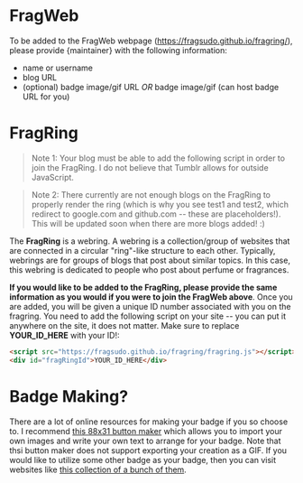 # FragWeb

To be added to the FragWeb webpage (https://fragsudo.github.io/fragring/), please provide {maintainer} with the following information:
- name or username
- blog URL
- (optional) badge image/gif URL _OR_ badge image/gif (can host badge URL for you)

# FragRing

> Note 1: Your blog must be able to add the following script in order to join the FragRing. I do not believe that Tumblr allows for outside JavaScript.

> Note 2: There currently are not enough blogs on the FragRing to properly render the ring (which is why you see test1 and test2, which redirect to google.com and github.com -- these are placeholders!). This will be updated soon when there are more blogs added! :)
 
The **FragRing** is a webring. A webring is a collection/group of websites that are connected in a circular "ring"-like structure to each other. Typically, webrings are for groups of blogs that post about similar topics. In this case, this webring is dedicated to people who post about perfume or fragrances.

**If you would like to be added to the FragRing, please provide the same information as you would if you were to join the FragWeb above**. Once you are added, you will be given a unique ID number associated with you on the fragring. You need to add the following script on your site -- you can put it anywhere on the site, it does not matter. Make sure to replace **YOUR_ID_HERE** with your ID!:

```html
<script src="https://fragsudo.github.io/fragring/fragring.js"></script>
<div id="fragRingId">YOUR_ID_HERE</div>
```

# Badge Making?

There are a lot of online resources for making your badge if you so choose to. I recommend [this 88x31 button maker](https://hekate2.github.io/buttonmaker/) which allows you to import your own images and write your own text to arrange for your badge. Note that thsi button maker does not support exporting your creation as a GIF. If you would like to utilize some other badge as your badge, then you can visit websites like [this collection of a bunch of them](https://cyber.dabamos.de/88x31/).